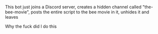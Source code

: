 This bot just joins a Discord server, creates a hidden channel called "the-bee-movie", posts the entire script to the bee movie in it, unhides it and leaves

Why the fuck did I do this
